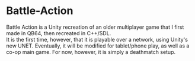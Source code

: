 # Battle-Action

Battle Action is a Unity recreation of an older multiplayer game that I first made in QB64, then recreated in C++/SDL.  
It is the first time, however, that it is playable over a network, using Unity's new UNET.
Eventually, it will be modified for tablet/phone play, as well as a co-op main game.
For now, however, it is simply a deathmatch setup.
